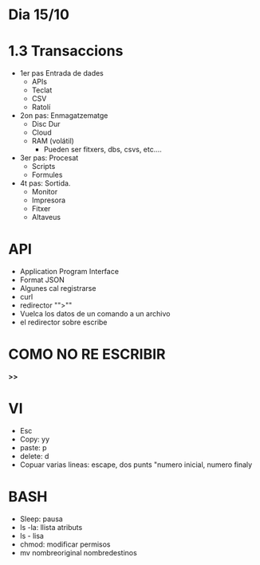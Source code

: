# Dia 15/10

# 1.3 Transaccions

- 1er pas Entrada de dades
	- APIs
	- Teclat
	- CSV
	- Ratolí
- 2on pas: Enmagatzematge
	- Disc Dur
	- Cloud
	- RAM (volátil)
		- Pueden ser fitxers, dbs, csvs, etc....
- 3er pas: Procesat
	- Scripts
	- Formules
- 4t pas: Sortida.
	- Monitor
	- Impresora
	- Fitxer
	- Altaveus
# API
- Application Program Interface
- Format JSON
- Algunes cal registrarse
- curl
- redirector "">"" 
- Vuelca los datos de un comando a un archivo
- el redirector sobre escribe
# COMO NO RE ESCRIBIR
**>>**
# VI
- Esc 
- Copy: yy
- paste: p
- delete: d
- Copuar varias lineas: escape, dos punts "numero inicial, numero finaly
# BASH
- Sleep: pausa 
- ls -la: llista atributs
- ls - lisa
- chmod: modificar permisos
- mv nombreoriginal nombredestinos


